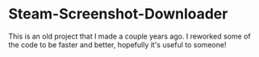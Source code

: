# Steam-Screenshot-Downloader
This is an old project that I made a couple years ago. I reworked some of the code to be faster and better, hopefully it's useful to someone!
